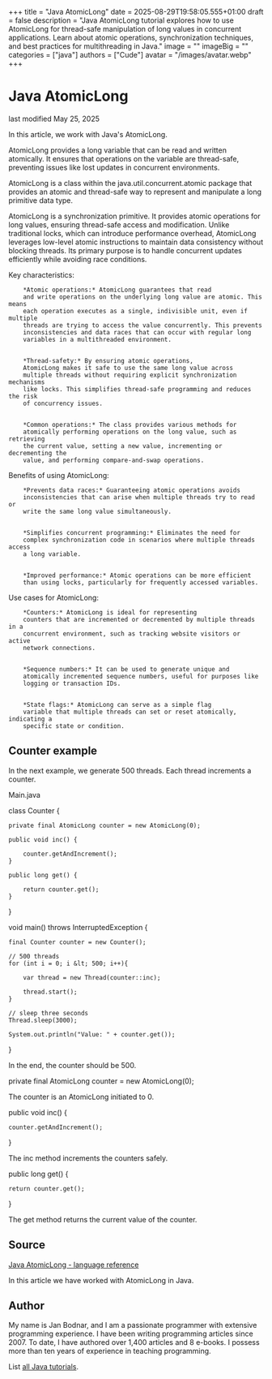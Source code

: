 +++
title = "Java AtomicLong"
date = 2025-08-29T19:58:05.555+01:00
draft = false
description = "Java AtomicLong tutorial explores how to use AtomicLong for thread-safe manipulation of long values in concurrent applications. Learn about atomic operations, synchronization techniques, and best practices for multithreading in Java."
image = ""
imageBig = ""
categories = ["java"]
authors = ["Cude"]
avatar = "/images/avatar.webp"
+++

# Java AtomicLong

last modified May 25, 2025

 

In this article, we work with Java's AtomicLong.

AtomicLong provides a long variable that can be read and written
atomically. It ensures that operations on the variable are thread-safe,
preventing issues like lost updates in concurrent environments.

AtomicLong is a class within the java.util.concurrent.atomic
package that provides an atomic and thread-safe way to represent and manipulate
a long primitive data type.

AtomicLong is a synchronization primitive. It provides atomic
operations for long values, ensuring thread-safe access and modification. Unlike
traditional locks, which can introduce performance overhead,
AtomicLong leverages low-level atomic instructions to maintain data
consistency without blocking threads. Its primary purpose is to handle
concurrent updates efficiently while avoiding race conditions.

Key characteristics:

    
        *Atomic operations:* AtomicLong guarantees that read
        and write operations on the underlying long value are atomic. This means
        each operation executes as a single, indivisible unit, even if multiple
        threads are trying to access the value concurrently. This prevents
        inconsistencies and data races that can occur with regular long
        variables in a multithreaded environment.
    
    
        *Thread-safety:* By ensuring atomic operations,
        AtomicLong makes it safe to use the same long value across
        multiple threads without requiring explicit synchronization mechanisms
        like locks. This simplifies thread-safe programming and reduces the risk
        of concurrency issues.
    
    
        *Common operations:* The class provides various methods for
        atomically performing operations on the long value, such as retrieving
        the current value, setting a new value, incrementing or decrementing the
        value, and performing compare-and-swap operations.
    

Benefits of using AtomicLong:

    
        *Prevents data races:* Guaranteeing atomic operations avoids
        inconsistencies that can arise when multiple threads try to read or
        write the same long value simultaneously.
    
    
        *Simplifies concurrent programming:* Eliminates the need for
        complex synchronization code in scenarios where multiple threads access
        a long variable.
    
    
        *Improved performance:* Atomic operations can be more efficient
        than using locks, particularly for frequently accessed variables.
    

Use cases for AtomicLong:

    
        *Counters:* AtomicLong is ideal for representing
        counters that are incremented or decremented by multiple threads in a
        concurrent environment, such as tracking website visitors or active
        network connections.
    
    
        *Sequence numbers:* It can be used to generate unique and
        atomically incremented sequence numbers, useful for purposes like
        logging or transaction IDs.
    
    
        *State flags:* AtomicLong can serve as a simple flag
        variable that multiple threads can set or reset atomically, indicating a
        specific state or condition.
    

## Counter example

In the next example, we generate 500 threads. Each thread increments a counter. 

Main.java
  

class Counter {

    private final AtomicLong counter = new AtomicLong(0);

    public void inc() {

        counter.getAndIncrement();
    }

    public long get() {

        return counter.get();
    }
}

void main() throws InterruptedException {

    final Counter counter = new Counter();

    // 500 threads
    for (int i = 0; i &lt; 500; i++){

        var thread = new Thread(counter::inc);

        thread.start();
    }

    // sleep three seconds
    Thread.sleep(3000);

    System.out.println("Value: " + counter.get());
}

In the end, the counter should be 500. 

private final AtomicLong counter = new AtomicLong(0);

The counter is an AtomicLong initiated to 0. 

public void inc() {

    counter.getAndIncrement();
}

The inc method increments the counters safely. 

public long get() {

    return counter.get();
}

The get method returns the current value of the counter. 

## Source

[Java AtomicLong - language reference](https://docs.oracle.com/en/java/javase/21/docs/api/java.base/java/util/concurrent/atomic/AtomicLong.html)

In this article we have worked with AtomicLong in Java. 

## Author

My name is Jan Bodnar, and I am a passionate programmer with extensive
programming experience. I have been writing programming articles since 2007.
To date, I have authored over 1,400 articles and 8 e-books. I possess more
than ten years of experience in teaching programming.

List [all Java tutorials](/java/).